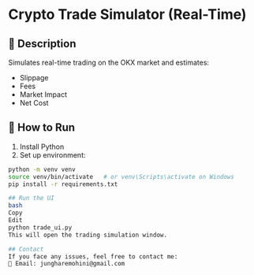 # Crypto Trade Simulator (Real-Time)

## 🔧 Description
Simulates real-time trading on the OKX market and estimates:
- Slippage
- Fees
- Market Impact
- Net Cost

## 🚀 How to Run

1. Install Python
2. Set up environment:
```bash
python -m venv venv
source venv/bin/activate   # or venv\Scripts\activate on Windows
pip install -r requirements.txt

## Run the UI
bash
Copy
Edit
python trade_ui.py
This will open the trading simulation window.

## Contact
If you face any issues, feel free to contact me:
📧 Email: jungharemohini@gmail.com

